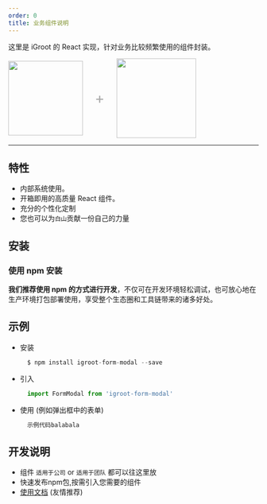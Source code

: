 ```yaml
---
order: 0
title: 业务组件说明
---
```


这里是 iGroot 的 React 实现，针对业务比较频繁使用的组件封装。

<div class="pic-plus">
  <img width="150" src="http://fe.baishancloud.com/images/page-logo.png">
  <span>+</span>
  <img width="160" src="http://fe.baishancloud.com/images/react.png">
</div>

<style>
.pic-plus > * {
  display: inline-block!important;
  vertical-align: middle;
}
.pic-plus span {
  font-size: 30px;
  color: #aaa;
  margin: 0 20px;
}
</style>

---

## 特性

- 内部系统使用。
- 开箱即用的高质量 React 组件。
- 充分的个性化定制
- 您也可以为``白山``贡献一份自己的力量

## 安装

### 使用 npm 安装

**我们推荐使用 npm 的方式进行开发**，不仅可在开发环境轻松调试，也可放心地在生产环境打包部署使用，享受整个生态圈和工具链带来的诸多好处。

## 示例

- 安装

  ```jsx
    $ npm install igroot-form-modal --save
  ```

- 引入

  ```jsx
    import FormModal from 'igroot-form-modal'
  ```
- 使用 (例如弹出框中的表单)

  ```jsx
    示例代码balabala
  ```

## 开发说明

* 组件  `适用于公司` or `适用于团队` 都可以往这里放
* 快速发布npm包,按需引入您需要的组件
* [使用文档](http://jr.baishancloud.com:8090/pages/viewpage.action?pageId=11930429) (友情推荐)